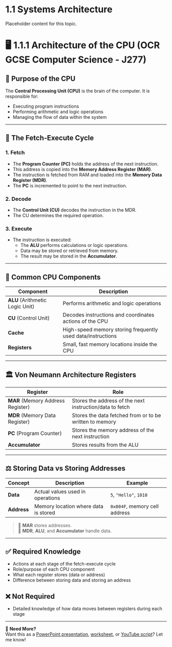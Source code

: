 # 1.1 Systems Architecture
Placeholder content for this topic.

# 🖥️ 1.1.1 Architecture of the CPU (OCR GCSE Computer Science - J277)

## 📌 Purpose of the CPU
The **Central Processing Unit (CPU)** is the brain of the computer. It is responsible for:
- Executing program instructions
- Performing arithmetic and logic operations
- Managing the flow of data within the system

---

## 🔄 The Fetch-Execute Cycle

### 1. Fetch
- The **Program Counter (PC)** holds the address of the next instruction.
- This address is copied into the **Memory Address Register (MAR)**.
- The instruction is fetched from RAM and loaded into the **Memory Data Register (MDR)**.
- The **PC** is incremented to point to the next instruction.

### 2. Decode
- The **Control Unit (CU)** decodes the instruction in the MDR.
- The CU determines the required operation.

### 3. Execute
- The instruction is executed:
  - The **ALU** performs calculations or logic operations.
  - Data may be stored or retrieved from memory.
  - The result may be stored in the **Accumulator**.

---

## 🧩 Common CPU Components

| Component      | Description |
|----------------|-------------|
| **ALU** (Arithmetic Logic Unit) | Performs arithmetic and logic operations |
| **CU** (Control Unit) | Decodes instructions and coordinates actions of the CPU |
| **Cache** | High-speed memory storing frequently used data/instructions |
| **Registers** | Small, fast memory locations inside the CPU |

---

## 🏛️ Von Neumann Architecture Registers

| Register | Role |
|----------|------|
| **MAR** (Memory Address Register) | Stores the address of the next instruction/data to fetch |
| **MDR** (Memory Data Register) | Stores the data fetched from or to be written to memory |
| **PC** (Program Counter) | Stores the memory address of the next instruction |
| **Accumulator** | Stores results from the ALU |

---

## ⚖️ Storing Data vs Storing Addresses

| Concept | Description | Example |
|--------|-------------|---------|
| **Data** | Actual values used in operations | `5`, `"Hello"`, `1010` |
| **Address** | Memory location where data is stored | `0x004F`, memory cell address |

> 🧠 **MAR** stores addresses.  
> 🧠 **MDR**, **ALU**, and **Accumulator** handle data.

---

## ✅ Required Knowledge
- Actions at each stage of the fetch-execute cycle
- Role/purpose of each CPU component
- What each register stores (data or address)
- Difference between storing data and storing an address

## ❌ Not Required
- Detailed knowledge of how data moves between registers during each stage

---

📎 **Need More?**  
Want this as a [PowerPoint presentation](https://github.com/your-repo/slides), [worksheet](https://github.com/your-repo/worksheets), or [YouTube script](https://github.com/your-repo/videos)? Let me know!
